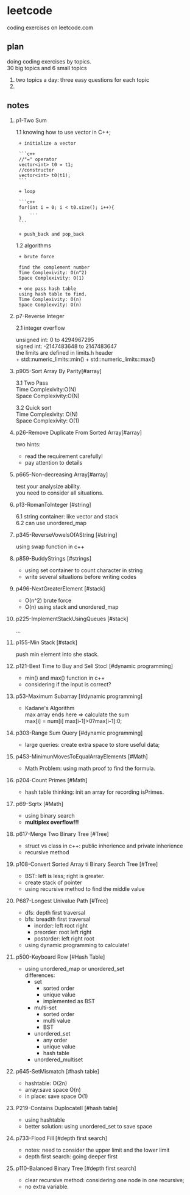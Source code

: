 # leetcode
coding exercises on leetcode.com
## plan
doing coding exercises by topics.  
30 big topics and 6 small topics  
1. two topics a day: three easy questions for each topic
2. 

## notes
1. p1-Two Sum

	1.1 knowing how to use vector in C++;

		+ initialize a vector 
	
		```c++
		//"=" operator
		vector<int> t0 = t1;
		//constructor
		vector<int> t0(t1);
		```
	
		+ loop
	
		```c++
		for(int i = 0; i < t0.size(); i++){
			...
		}
		```
	
		+ push_back and pop_back

	1.2 algorithms
		
		+ brute force
		
		find the complement number  
		Time Complexivity: O(n^2)  
		Space Complexivity: O(1)  
		
		+ one pass hash table  
		using hash table to find.  
		Time Complexivity: O(n)  
		Space Complexvity: O(n)  
	
2. p7-Reverse Integer
   
   2.1 integer overflow
   
   unsigned int: 0 to 4294967295  
   signed int: -2147483648 to 2147483647  
   the limits are defined in limits.h header  
	   + std::numeric_limits<int>::min()
	   + std::numeric_limits<int>::max()
   
		
3. p905-Sort Array By Parity[#array]

	3.1 Two Pass  
	Time Complexivity:O(N)  
	Space Complexivity:O(N)  
	
	3.2 Quick sort  
	Time Complexivity: O(N)  
	Space Complexivity: O(1)  
	
4. p26-Remove Duplicate From Sorted Array[#array]
   
   two hints:  
   + read the requirement carefully!  
   + pay attention to details  
   
5. p665-Non-decreasing Array[#array]
   
   test your analysize ability.  
   you need to consider all situations.  
   
6. p13-RomanToInteger [#string]

	6.1 string container: like vector and stack  
	6.2 can use unordered_map

7. p345-ReverseVowelsOfAString [#string]

	using swap function in c++

8. p859-BuddyStrings [#strings]

	+ using set container to count character in string  
	+ write several situations before writing codes  

9. p496-NextGreaterElement [#stack]

	+ O(n^2) brute force  
	+ O(n) using stack and unordered_map  

10. p225-ImplementStackUsingQueues [#stack]

	...
	
11. p155-Min Stack [#stack]

	push min element into she stack.

12. p121-Best Time to Buy and Sell Stocl [#dynamic programming]

	+ min() and max() function in c++  
	+ considering if the input is correct?  
	
13. p53-Maximum Subarray [#dynamic programming]

	+ Kadane's Algorithm  
	  max array ends here => calculate the sum  
	  max[i] = num[i] max[i-1]>0?max[i-1]:0;  

14. p303-Range Sum Query [#dynamic programming]

	+ large queries: create extra space to store useful data;  
	
15. p453-MinimunMovesToEqualArrayElements [#Math]

	+ Math Problem: using math proof to find the formula.
	
16. p204-Count Primes [#Math]

	+ hash table thinking: init an array for recording isPrimes.

17. p69-Sqrtx [#Math]

	+ using binary search  
	+ **multiplex overflow!!!**  

18. p617-Merge Two Binary Tree [#Tree]

	+ struct vs class in c++: public inherience and private inherience
	+ recursive method

19. p108-Convert Sorted Array ti Binary Search Tree [#Tree]
	
	+ BST: left is less; right is greater.
	+ create stack of pointer
	+ using recursive method to find the middle value
	
20. P687-Longest Univalue Path [#Tree]
	
	+ dfs: depth first traversal
	+ bfs: breadth first traversal  
	  + inorder: left root right
	  + preorder: root left right
	  + postorder: left right root
	+ using dynamic programming to calculate!

21. p500-Keyboard Row [#Hash Table]

	+ using unordered_map or unordered_set  
		differences:
		+ set
		  + sorted order
		  + unique value
		  + implemented as BST
		+ multi-set
		  + sorted order
		  + multi value
		  + BST
		+ unordered_set
		  + any order
		  + unique value
		  + hash table
		+ unordered_multiset

22. p645-SetMismatch [#hash table]

	+ hashtable: O(2n)
	+ array:save space O(n)
	+ in place: save space O(1)
		
23. P219-Contains DuplocateII [#hash table]

	+ using hashtable
	+ better solution: using unordered_set to save space

24. p733-Flood Fill [#depth first search]

	+ notes: need to consider the upper limit and the lower limit
	+ depth first search: going deeper first
	
25. p110-Balanced Binary Tree [#depth first search]

	+ clear recursive method: considering one node in one recursive;
	+ no extra variable.
